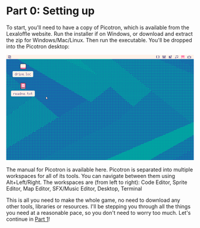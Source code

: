 # Part 0: Setting up

To start, you'll need to have a copy of Picotron, which is available from the Lexaloffle website. Run the installer if on Windows, or download and extract the zip for Windows/Mac/Linux. Then run the executable.  You'll be dropped into the Picotron desktop:

![Screenshot of the Picotron desktop](p0-desktop.png)

The manual for Picotron is available here. Picotron is separated into multiple workspaces for all of its tools. You can navigate between them using Alt+Left/Right.  The workspaces are (from left to right): Code Editor, Sprite Editor, Map Editor, SFX/Music Editor, Desktop, Terminal

This is all you need to make the whole game, no need to download any other tools, libraries or resources. I'll be stepping you through all the things you need at a reasonable pace, so you don't need to worry too much. Let's continue in [Part 1](../part-1/part-1.html)!
